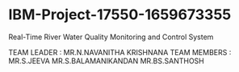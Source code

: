 # IBM-Project-17550-1659673355
Real-Time River Water Quality Monitoring and Control System

TEAM LEADER  : MR.N.NAVANITHA KRISHNANA
TEAM MEMBERS : MR.S.JEEVA
               MR.S.BALAMANIKANDAN
               MR.BS.SANTHOSH
               
               
  
